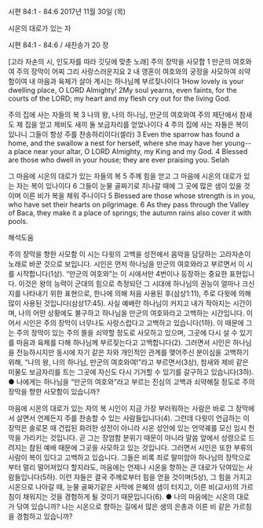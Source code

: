 시편 84:1 - 84:6 
2017년 11월 30일 (목)

시온의 대로가 있는 자



시편 84:1 - 84:6 / 새찬송가 20 장


[고라 자손의 시, 인도자를 따라 깃딧에 맞춘 노래]
주의 장막을 사모함
1 만군의 여호와여 주의 장막이 어찌 그리 사랑스러운지요 2 내 영혼이 여호와의 궁정을 사모하여 쇠약함이여 내 마음과 육체가 살아 계시는 하나님께 부르짖나이다
1How lovely is your dwelling place, O LORD Almighty! 2My soul yearns, even faints, for the courts of the LORD; my heart and my flesh cry out for the living God.

주의 집에 사는 자들의 복
3 나의 왕, 나의 하나님, 만군의 여호와여 주의 제단에서 참새도 제 집을 얻고 제비도 새끼 둘 보금자리를 얻었나이다 4 주의 집에 사는 자들은 복이 있나니 그들이 항상 주를 찬송하리이다(셀라)
3 Even the sparrow has found a home, and the swallow a nest for herself, where she may have her young-- a place near your altar, O LORD Almighty, my King and my God. 4 Blessed are those who dwell in your house; they are ever praising you. Selah 

그 마음에 시온의 대로가 있는 자들의 복
5 주께 힘을 얻고 그 마음에 시온의 대로가 있는 자는 복이 있나이다 6 그들이 눈물 골짜기로 지나갈 때에 그 곳에 많은 샘이 있을 것이며 이른 비가 복을 채워 주나이다
5 Blessed are those whose strength is in you, who have set their hearts on pilgrimage. 6 As they pass through the Valley of Baca, they make it a place of springs; the autumn rains also cover it with pools.

해석도움





주의 장막을 향한 사모함
이 시는 다윗의 고백을 성전에서 음악을 담당하는 고라자손이 노래로 바꾼 것으로 보입니다. 시인은 먼저 하나님을 만군의 여호와라고 부르면서 이 시를 시작합니다(1상). “만군의 여호와”는 이 시에서만 4번이나 등장하는 중요한 표현입니다. 이것은 왕의 능력이 군대의 힘으로 측정되던 그 시대에 하나님의 권능이 얼마나 크신지를 나타내기 위한 표현으로, 한나에 의해 처음 사용된 후(삼상1:11), 주로 다윗에 의해 많이 사용된 것입니다(삼상17:45). 사실 예배란 하나님이 커지고 내가 작아지는 시간이며, 나의 어떤 상황에도 불구하고 하나님을 만군의 여호와라고 고백하는 시간입니다. 이어서 시인은 주의 장막이 너무나도 사랑스럽다고 고백하고 있습니다(1하). 이 때문에 그는 주의 장막이 있는 주의 뜰을 쇠약할 정도로 사모하고 있으며,  그곳에 다시 설 수 있기를 마음과 육체를 다해 하나님께 부르짖는다고 고백합니다(2). 그러면서 시인은 하나님을 전능하시지만 동시에 자기 같은 자와 개인적인 관계를 맺어주신 분이심을 고백하기 위해, “나의 왕, 나의 하나님, 만군의 여호와여!”라고 부르면서(3상), 참새와 제비 같은 미물도 보금자리를 트는 그곳에 자신도 다시 기거할 수 있기를 갈구하고 있습니다(3하).
● 나에게는 하나님을 “만군의 여호와”라고 부르는 진심의 고백과 쇠약해질 정도로 주의 장막을 향한 사모함이 있습니까?

마음에 시온의 대로가 있는 자의 복
시인이 지금 가장 부러워하는 사람은 바로 그 장막에서 살면서 언제든지 주를 찬송할 수 있는 사람들입니다(4). 그런데 다윗이 언급하는 이 장막은 솔로몬 때 건립된 화려한 성전이 아니라 시온 성안에 있는 언약궤를 모신 임시 천막을 가리키는 것입니다. 곧 그는 장엄함 분위기 때문이 아니라 말씀 앞에서 성령으로 드려지는 참된 예배 때문에 그곳을 사모하고 있는 것입니다. 그러면서 시인은 또한 부류의 사람이 복이 있다고 고백하고 있습니다. 그들은 비록 죄로 말미암아 하나님의 장막으로부터 멀리 떨어져있다 할지라도, 마음에는 언제나 시온을 향하는 큰 대로가 닦여있는 사람들입니다(5하). 이런 자들은 결국 주께로부터 힘을 얻을 것이며(5상), 그 힘을 가지고 시온으로 나아갈 때, 눈물 골짜기같은 사막에 은혜의 샘이 터지고, 이른 비(교사)의 가르침이 채워지는 것을 경험하게 될 것이기 때문입니다(6).
● 나의 마음에는 시온의 대로가 닦여 있습니까? 나는 시온으로 향하는 길에서 많은 샘의 은총과 이른 비 같은 가르침을 경험하고 있습니까?